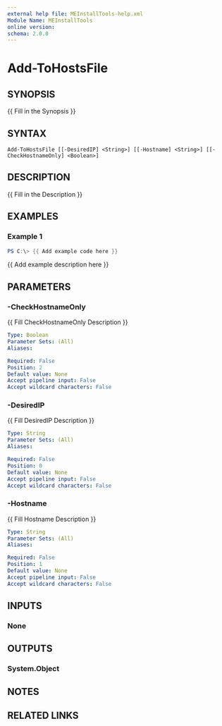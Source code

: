 ```yaml
---
external help file: MEInstallTools-help.xml
Module Name: MEInstallTools
online version:
schema: 2.0.0
---
```


# Add-ToHostsFile

## SYNOPSIS
{{ Fill in the Synopsis }}

## SYNTAX

```
Add-ToHostsFile [[-DesiredIP] <String>] [[-Hostname] <String>] [[-CheckHostnameOnly] <Boolean>]
```

## DESCRIPTION
{{ Fill in the Description }}

## EXAMPLES

### Example 1
```powershell
PS C:\> {{ Add example code here }}
```

{{ Add example description here }}

## PARAMETERS

### -CheckHostnameOnly
{{ Fill CheckHostnameOnly Description }}

```yaml
Type: Boolean
Parameter Sets: (All)
Aliases:

Required: False
Position: 2
Default value: None
Accept pipeline input: False
Accept wildcard characters: False
```

### -DesiredIP
{{ Fill DesiredIP Description }}

```yaml
Type: String
Parameter Sets: (All)
Aliases:

Required: False
Position: 0
Default value: None
Accept pipeline input: False
Accept wildcard characters: False
```

### -Hostname
{{ Fill Hostname Description }}

```yaml
Type: String
Parameter Sets: (All)
Aliases:

Required: False
Position: 1
Default value: None
Accept pipeline input: False
Accept wildcard characters: False
```

## INPUTS

### None

## OUTPUTS

### System.Object
## NOTES

## RELATED LINKS
